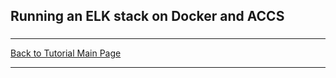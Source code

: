 ## Running an ELK stack on Docker and ACCS

### 

<hr />
<a href="/tutorials" class="btn" >Back to Tutorial Main Page</a>
<hr />

